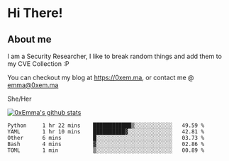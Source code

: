 # Hi There!

## About me
I am a Security Researcher, I like to break random things and add them to my CVE Collection :P 

You can checkout my blog at https://0xem.ma, or contact me @ [emma@0xem.ma](mailto:emma@0xem.ma)

She/Her

[![0xEmma's github stats](https://github-readme-stats.vercel.app/api?username=0xEmma&count_private=true&show_icons=true&theme=dark)](https://github.com/0xEmma)
<!--START_SECTION:waka-->

```text
Python     1 hr 22 mins    ████████████▒░░░░░░░░░░░░   49.59 %
YAML       1 hr 10 mins    ██████████▓░░░░░░░░░░░░░░   42.81 %
Other      6 mins          █░░░░░░░░░░░░░░░░░░░░░░░░   03.73 %
Bash       4 mins          ▓░░░░░░░░░░░░░░░░░░░░░░░░   02.86 %
TOML       1 min           ▒░░░░░░░░░░░░░░░░░░░░░░░░   00.89 %
```

<!--END_SECTION:waka-->
